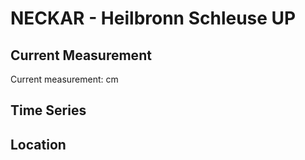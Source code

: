 # NECKAR - Heilbronn Schleuse UP

## Current Measurement

Current measurement: <Value topic="rivers/pegel-online/NECKAR/Heilbronn-Schleuse-UP/measurementValue"/> cm

## Time Series

<TimeSeries topic="rivers/pegel-online/NECKAR/Heilbronn-Schleuse-UP/measurementValue" period="week" />

## Location

<WorldMap>
  <Marker lat="None" lon="None" labelTopic="rivers/pegel-online/NECKAR/Heilbronn-Schleuse-UP/measurementValue" />
</WorldMap>
